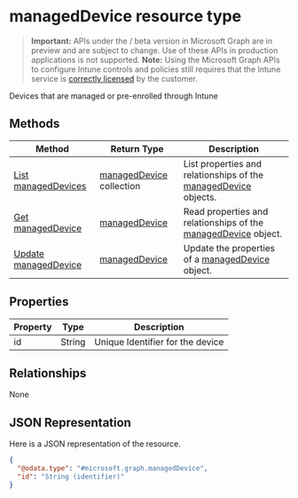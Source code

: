 ﻿# managedDevice resource type

> **Important:** APIs under the / beta version in Microsoft Graph are in preview and are subject to change. Use of these APIs in production applications is not supported.
> **Note:** Using the Microsoft Graph APIs to configure Intune controls and policies still requires that the Intune service is [correctly licensed](https://go.microsoft.com/fwlink/?linkid=839381) by the customer.

Devices that are managed or pre-enrolled through Intune
## Methods
|Method|Return Type|Description|
|---|---|---|
|[List managedDevices](https://developer.microsoft.com/en-us/graph/docs/api-reference/beta/api/api/intune_endpointprotection_manageddevice_list.md)|[managedDevice](https://developer.microsoft.com/en-us/graph/docs/api-reference/beta/api/resources/intune_endpointprotection_manageddevice.md) collection|List properties and relationships of the [managedDevice](https://developer.microsoft.com/en-us/graph/docs/api-reference/beta/api/resources/intune_endpointprotection_manageddevice.md) objects.|
|[Get managedDevice](https://developer.microsoft.com/en-us/graph/docs/api-reference/beta/api/api/intune_endpointprotection_manageddevice_get.md)|[managedDevice](https://developer.microsoft.com/en-us/graph/docs/api-reference/beta/api/resources/intune_endpointprotection_manageddevice.md)|Read properties and relationships of the [managedDevice](https://developer.microsoft.com/en-us/graph/docs/api-reference/beta/api/resources/intune_endpointprotection_manageddevice.md) object.|
|[Update managedDevice](https://developer.microsoft.com/en-us/graph/docs/api-reference/beta/api/api/intune_endpointprotection_manageddevice_update.md)|[managedDevice](https://developer.microsoft.com/en-us/graph/docs/api-reference/beta/api/resources/intune_endpointprotection_manageddevice.md)|Update the properties of a [managedDevice](https://developer.microsoft.com/en-us/graph/docs/api-reference/beta/api/resources/intune_endpointprotection_manageddevice.md) object.|

## Properties
|Property|Type|Description|
|---|---|---|
|id|String|Unique Identifier for the device|

## Relationships
None
## JSON Representation
Here is a JSON representation of the resource.
<!-- {
  "blockType": "resource",
  "keyProperty": "id",
  "@odata.type": "microsoft.graph.managedDevice"
}
-->
```json
{
  "@odata.type": "#microsoft.graph.managedDevice",
  "id": "String (identifier)"
}
```



